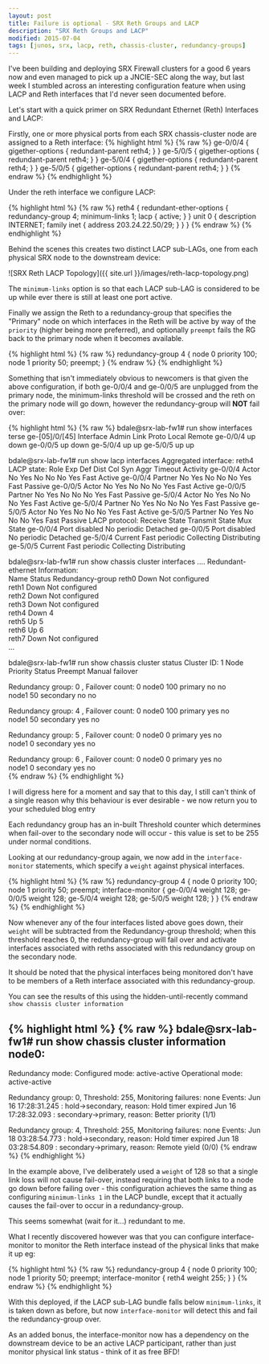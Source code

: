 ```yaml
---
layout: post
title: Failure is optional - SRX Reth Groups and LACP
description: "SRX Reth Groups and LACP"
modified: 2015-07-04
tags: [junos, srx, lacp, reth, chassis-cluster, redundancy-groups]
---
```


I've been building and deploying SRX Firewall clusters for a good 6 years now and even managed to pick up a JNCIE-SEC along the way, but last week I stumbled across an interesting configuration feature when using LACP and Reth interfaces that I'd never seen documented before.

Let's start with a quick primer on SRX Redundant Ethernet (Reth) Interfaces and LACP:

Firstly, one or more physical ports from each SRX chassis-cluster node are assigned to a Reth interface:
{% highlight html %}
{% raw %}
ge-0/0/4 {
    gigether-options {
        redundant-parent reth4;
    }
}
ge-5/0/5 {
    gigether-options {
        redundant-parent reth4;
    }
}
ge-5/0/4 {
    gigether-options {
        redundant-parent reth4;
    }
}
ge-5/0/5 {
    gigether-options {
        redundant-parent reth4;
    }
}
{% endraw %}
{% endhighlight %}

Under the reth interface we configure LACP:

{% highlight html %}
{% raw %}
reth4 {
    redundant-ether-options {
        redundancy-group 4;
        minimum-links 1;
        lacp {
            active;
        }
    }
    unit 0 {
        description INTERNET;
        family inet {
            address 203.24.22.50/29;
        }
    }
}
{% endraw %}
{% endhighlight %}

Behind the scenes this creates two distinct LACP sub-LAGs, one from each physical SRX node to the downstream device:

![SRX Reth LACP Topology]({{ site.url }}/images/reth-lacp-topology.png)

The ```minimum-links``` option is so that each LACP sub-LAG is considered to be up while ever there is still at least one port active.

Finally we assign the Reth to a redundancy-group that specifies the "Primary" node on which interfaces in the Reth will be active by way of the ```priority``` (higher being more preferred), and optionally ```preempt``` fails the RG back to the primary node when it becomes available.

{% highlight html %}
{% raw %}
redundancy-group 4 {
    node 0 priority 100;
    node 1 priority 50;
    preempt;
}
{% endraw %}
{% endhighlight %}

Something that isn't immediately obvious to newcomers is that given the above configuration, if both ge-0/0/4 and ge-0/0/5 are unplugged from the primary node, the minimum-links threshold will be crossed and the reth on the primary node will go down, however the redundancy-group will **NOT** fail over:

{% highlight html %}
{% raw %}
bdale@srx-lab-fw1# run show interfaces terse ge-[05]/0/[45]
Interface               Admin Link Proto    Local                 Remote
ge-0/0/4                up    down
ge-0/0/5                up    down
ge-5/0/4                up    up
ge-5/0/5                up    up


bdale@srx-lab-fw1# run show lacp interfaces
Aggregated interface: reth4
    LACP state:       Role   Exp   Def  Dist  Col  Syn  Aggr  Timeout  Activity
      ge-0/0/4       Actor    No   Yes    No   No   No   Yes     Fast    Active
      ge-0/0/4     Partner    No   Yes    No   No   No   Yes     Fast   Passive
      ge-0/0/5       Actor    No   Yes    No   No   No   Yes     Fast    Active
      ge-0/0/5     Partner    No   Yes    No   No   No   Yes     Fast   Passive
      ge-5/0/4       Actor    No   Yes    No   No   No   Yes     Fast    Active
      ge-5/0/4     Partner    No   Yes    No   No   No   Yes     Fast   Passive
      ge-5/0/5       Actor    No   Yes    No   No   No   Yes     Fast    Active
      ge-5/0/5     Partner    No   Yes    No   No   No   Yes     Fast   Passive
    LACP protocol:        Receive State  Transmit State          Mux State 
      ge-0/0/4            Port disabled    No periodic           Detached
      ge-0/0/5            Port disabled    No periodic           Detached
      ge-5/0/4            Current         Fast periodic          Collecting Distributing
      ge-5/0/5            Current         Fast periodic          Collecting Distributing


bdale@srx-lab-fw1# run show chassis cluster interfaces
....
Redundant-ethernet Information:     
    Name         Status      Redundancy-group
    reth0        Down        Not configured   
    reth1        Down        Not configured   
    reth2        Down        Not configured   
    reth3        Down        Not configured   
    reth4        Down        4                
    reth5        Up          5                
    reth6        Up          6                
    reth7        Down        Not configured   
...

bdale@srx-lab-fw1# run show chassis cluster status
Cluster ID: 1 
Node                  Priority          Status    Preempt  Manual failover

Redundancy group: 0 , Failover count: 0
    node0                   100         primary        no       no  
    node1                   50          secondary      no       no  

Redundancy group: 4 , Failover count: 0
    node0                   100         primary        yes      no  
    node1                   50          secondary      yes      no  

Redundancy group: 5 , Failover count: 0
    node0                   0           primary        yes      no  
    node1                   0           secondary      yes      no  

Redundancy group: 6 , Failover count: 0
    node0                   0           primary        yes      no  
    node1                   0           secondary      yes      no  
{% endraw %}
{% endhighlight %}

I will digress here for a moment and say that to this day, I still can't think of a single reason why this behaviour is ever desirable - we now return you to your scheduled blog entry

Each redundancy group has an in-built Threshold counter which determines when fail-over to the secondary node will occur - this value is set to be 255 under normal conditions.

Looking at our redundancy-group again, we now add in the ```interface-monitor``` statements, which specify a ```weight``` against physical interfaces.  

{% highlight html %}
{% raw %}
redundancy-group 4 {
    node 0 priority 100;
    node 1 priority 50;
    preempt;
    interface-monitor {
        ge-0/0/4 weight 128;
        ge-0/0/5 weight 128;
        ge-5/0/4 weight 128;
        ge-5/0/5 weight 128;
    }
}
{% endraw %}
{% endhighlight %}

Now whenever any of the four interfaces listed above goes down, their ```weight``` will be subtracted from the Redundancy-group threshold; when this threshold reaches 0, the redundancy-group will fail over and activate interfaces associated with reths associated with this redundancy group on the secondary node.

It should be noted that the physical interfaces being monitored don't have to be members of a Reth interface associated with this redundancy-group.

You can see the results of this using the hidden-until-recently command ```show chassis cluster information```

{% highlight html %}
{% raw %}
bdale@srx-lab-fw1# run show chassis cluster information 
node0:
--------------------------------------------------------------------------
Redundancy mode:
    Configured mode: active-active
    Operational mode: active-active

Redundancy group: 0, Threshold: 255, Monitoring failures: none
    Events:
        Jun 16 17:28:31.245 : hold->secondary, reason: Hold timer expired
        Jun 16 17:28:32.093 : secondary->primary, reason: Better priority (1/1)

Redundancy group: 4, Threshold: 255, Monitoring failures: none
    Events:
        Jun 18 03:28:54.773 : hold->secondary, reason: Hold timer expired
        Jun 18 03:28:54.809 : secondary->primary, reason: Remote yield (0/0)
{% endraw %}
{% endhighlight %}

In the example above, I've deliberately used a ```weight``` of 128 so that a single link loss will not cause fail-over, instead requiring that both links to a node go down before failing over - this configuration achieves the same thing as configuring ```minimum-links 1``` in the LACP bundle, except that it actually causes the fail-over to occur in a redundancy-group.

This seems somewhat (wait for it...) redundant to me. 

What I recently discovered however was that you can configure interface-monitor to monitor the Reth interface instead of the physical links that make it up eg:

{% highlight html %}
{% raw %}
redundancy-group 4 {
    node 0 priority 100;
    node 1 priority 50;
    preempt;
    interface-monitor {
        reth4 weight 255;
    }
}
{% endraw %}
{% endhighlight %}

With this deployed, if the LACP sub-LAG bundle falls below ```minimum-links```, it is taken down as before, but now ```interface-monitor``` will detect this and fail the redundancy-group over.

As an added bonus, the interface-monitor now has a dependency on the downstream device to be an active LACP participant, rather than just monitor physical link status - think of it as free BFD!